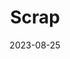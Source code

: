 ---
title: Scrap
fulltitle: Scrap

date: 2023-08-25

tags:
- 2023
characters:
- tzipora
categories:
- sketch
keywords:
- 2023

url: /stories/scrap/

toc: false

rgb: 251, 163, 127

image: /images/fullres/scrap.jpg
reddit:
print:
video:
caption: She always comes out on top.
---